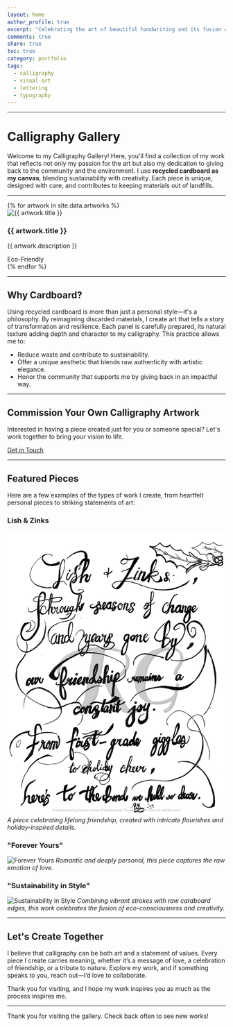 ```yaml
---  
layout: home
author_profile: true
excerpt: "Celebrating the art of beautiful handwriting and its fusion with personal expression."  
comments: true  
share: true  
toc: true  
category: portfolio  
tags:  
  - calligraphy  
  - visual-art  
  - lettering  
  - typography  
---
```

<link rel="stylesheet" href="/assets/css/gallery.css">

---
# Calligraphy Gallery

Welcome to my Calligraphy Gallery! Here, you'll find a collection of my work that reflects not only my passion for the art but also my dedication to giving back to the community and the environment. I use **recycled cardboard as my canvas**, blending sustainability with creativity. Each piece is unique, designed with care, and contributes to keeping materials out of landfills.

---

<section class="cardboard-container">
  {% for artwork in site.data.artworks %}
  <div class="cardboard-item">
    <img src="{{ artwork.image }}" alt="{{ artwork.title }}">
    <div class="content">
      <h3>{{ artwork.title }}</h3>
      <p>{{ artwork.description }}</p>
      <div class="sustainability-badge">Eco-Friendly</div>
    </div>
  </div>
  {% endfor %}
</section>

---

## Why Cardboard?

Using recycled cardboard is more than just a personal style—it's a philosophy. By reimagining discarded materials, I create art that tells a story of transformation and resilience. Each panel is carefully prepared, its natural texture adding depth and character to my calligraphy. This practice allows me to:

- Reduce waste and contribute to sustainability.
- Offer a unique aesthetic that blends raw authenticity with artistic elegance.
- Honor the community that supports me by giving back in an impactful way.

---

<section class="cta">
  <h2>Commission Your Own Calligraphy Artwork</h2>
  <p>Interested in having a piece created just for you or someone special? Let's work together to bring your vision to life.</p>
  <a href="/contact/">Get in Touch</a>
</section>

---

## Featured Pieces

Here are a few examples of the types of work I create, from heartfelt personal pieces to striking statements of art:

### Lish & Zinks
![Lish & Zinks Forever](assets/images/forever_friends_calligraphy.png)
*A piece celebrating lifelong friendship, created with intricate flourishes and holiday-inspired details.*

### "Forever Yours"
![Forever Yours](assets/images/forever-yours-calligraphy.png)
*Romantic and deeply personal, this piece captures the raw emotion of love.*

### "Sustainability in Style"
![Sustainability in Style](assets/images/sustainability-calligraphy.png)
*Combining vibrant strokes with raw cardboard edges, this work celebrates the fusion of eco-consciousness and creativity.*

---

## Let's Create Together

I believe that calligraphy can be both art and a statement of values. Every piece I create carries meaning, whether it’s a message of love, a celebration of friendship, or a tribute to nature. Explore my work, and if something speaks to you, reach out—I’d love to collaborate.

Thank you for visiting, and I hope my work inspires you as much as the process inspires me.


---

Thank you for visiting the gallery. Check back often to see new works!
